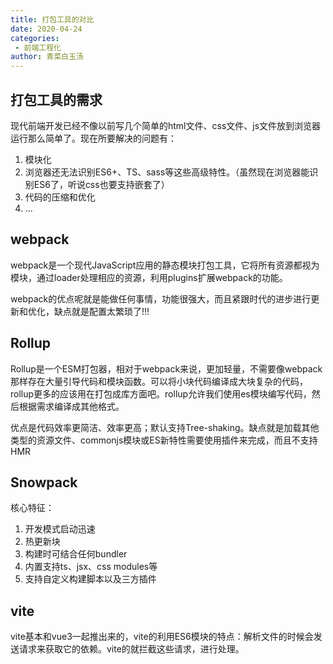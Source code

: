 ```yaml
---
title: 打包工具的对比
date: 2020-04-24
categories:
 - 前端工程化
author: 青菜白玉汤
---
```


## 打包工具的需求
现代前端开发已经不像以前写几个简单的html文件、css文件、js文件放到浏览器运行那么简单了。现在所要解决的问题有：
1. 模块化
2. 浏览器还无法识别ES6+、TS、sass等这些高级特性。（虽然现在浏览器能识别ES6了，听说css也要支持嵌套了）
3. 代码的压缩和优化
4. ...

## webpack
webpack是一个现代JavaScript应用的静态模块打包工具，它将所有资源都视为模块，通过loader处理相应的资源，利用plugins扩展webpack的功能。

webpack的优点呢就是能做任何事情，功能很强大，而且紧跟时代的进步进行更新和优化，缺点就是配置太繁琐了!!!

## Rollup
Rollup是一个ESM打包器，相对于webpack来说，更加轻量，不需要像webpack那样存在大量引导代码和模块函数。可以将小块代码编译成大块复杂的代码，rollup更多的应该用在打包成库方面吧。rollup允许我们使用es模块编写代码，然后根据需求编译成其他格式。

优点是代码效率更简洁、效率更高；默认支持Tree-shaking。缺点就是加载其他类型的资源文件、commonjs模块或ES新特性需要使用插件来完成，而且不支持HMR

## Snowpack
核心特征：
1. 开发模式启动迅速
2. 热更新块
3. 构建时可结合任何bundler
4. 内置支持ts、jsx、css modules等
5. 支持自定义构建脚本以及三方插件

## vite
vite基本和vue3一起推出来的，vite的利用ES6模块的特点：解析文件的时候会发送请求来获取它的依赖。vite的就拦截这些请求，进行处理。
